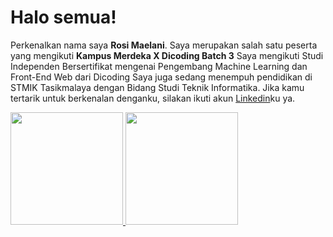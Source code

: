 # Halo semua! 
Perkenalkan nama saya **Rosi Maelani**.
Saya merupakan salah satu peserta yang mengikuti **Kampus Merdeka X Dicoding Batch 3** 
Saya mengikuti Studi Independen Bersertifikat mengenai Pengembang Machine Learning dan Front-End Web dari Dicoding
Saya juga sedang menempuh pendidikan di STMIK Tasikmalaya dengan Bidang Studi Teknik Informatika.
Jika kamu tertarik untuk berkenalan denganku, silakan ikuti akun [Linkedin](https://www.linkedin.com/in/rosi-maelani/)ku ya.

<p align="left">
<a href="https://github.com/rosymln">
  <img height="180em" src="https://github-readme-stats-eight-theta.vercel.app/api?username=rosymln&show_icons=true&theme=algolia&include_all_commits=true&count_private=true"/>
  <img height="180em" src="https://github-readme-stats-eight-theta.vercel.app/api/top-langs/?username=rosymln&layout=compact&langs_count=8&theme=algolia"/>
</a>
</p>
